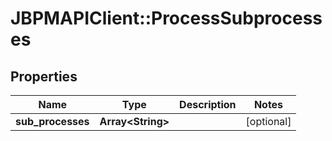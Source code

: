# JBPMAPIClient::ProcessSubprocesses

## Properties
Name | Type | Description | Notes
------------ | ------------- | ------------- | -------------
**sub_processes** | **Array&lt;String&gt;** |  | [optional] 


